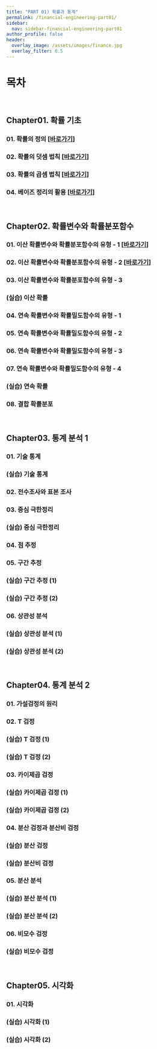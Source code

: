 ```yaml
---
title: "PART 01) 확률과 통계"
permalink: /financial-engineering-part01/
sidebar:
  nav: sidebar-financial-engineering-part01
author_profile: false
header:
  overlay_image: /assets/images/finance.jpg
  overlay_filter: 0.5
---
```

# 목차

<br>

## Chapter01. 확률 기초

### 01. 확률의 정의 \[[바로가기](/financialengineering/FE-quant-FE-part01-ch01-01/)\]

### 02. 확률의 덧셈 법칙 \[[바로가기](/financialengineering/FE-quant-FE-part01-ch01-02/)\]

### 03. 확률의 곱셈 법칙 \[[바로가기](/financialengineering/FE-quant-FE-part01-ch01-03/)\]

### 04. 베이즈 정리의 활용 \[[바로가기](/financialengineering/FE-quant-FE-part01-ch01-04/)\]

<br>

## Chapter02. 확률변수와 확률분포함수

### 01. 이산 확률변수와 확률분포함수의 유형 - 1 \[[바로가기](/financialengineering/FE-quant-FE-part01-ch02-01/)\]

### 02. 이산 확률변수와 확률분포함수의 유형 - 2 \[[바로가기](/financialengineering/FE-quant-FE-part01-ch02-02/)\]

### 03. 이산 확률변수와 확률분포함수의 유형 - 3

### (실습) 이산 확률

### 04. 연속 확률변수와 확률밀도함수의 유형 - 1

### 05. 연속 확률변수와 확률밀도함수의 유형 - 2

### 06. 연속 확률변수와 확률밀도함수의 유형 - 3

### 07. 연속 확률변수와 확률밀도함수의 유형 - 4

### (실습) 연속 확률

### 08. 결합 확률분포

<br>

## Chapter03. 통계 분석 1

### 01. 기술 통계

### (실습) 기술 통계

### 02. 전수조사와 표본 조사

### 03. 중심 극한정리

### (실습) 중심 극한정리

### 04. 점 추정

### 05. 구간 추정

### (실습) 구간 추정 (1)

### (실습) 구간 추정 (2)

### 06. 상관성 분석

### (실습) 상관성 분석 (1)

### (실습) 상관성 분석 (2)

<br>

## Chapter04. 통계 분석 2

### 01. 가설검정의 원리

### 02. T 검정

### (실습) T 검정 (1)

### (실습) T 검정 (2)

### 03. 카이제곱 검정

### (실습) 카이제곱 검정 (1)

### (실습) 카이제곱 검정 (2)

### 04. 분산 검정과 분산비 검정

### (실습) 분산 검정

### (실습) 분산비 검정

### 05. 분산 분석

### (실습) 분산 분석 (1)

### (실습) 분산 분석 (2)

### 06. 비모수 검정

### (실습) 비모수 검정

<br>

## Chapter05. 시각화

### 01. 시각화

### (실습) 시각화 (1)

### (실습) 시각화 (2)
